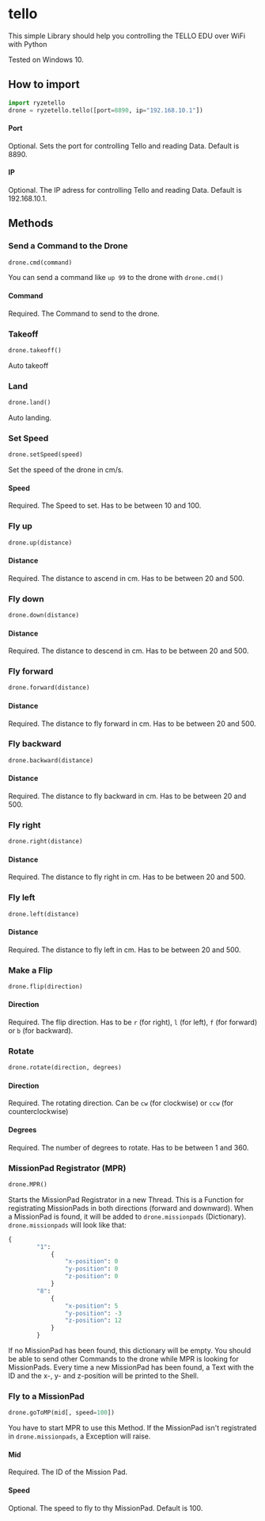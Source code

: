 # tello
This simple Library should help you controlling the TELLO EDU over WiFi with Python

Tested on Windows 10.

## How to import
```python
import ryzetello
drone = ryzetello.tello([port=8890, ip="192.168.10.1"])
```
#### Port
Optional. Sets the port for controlling Tello and reading Data. Default is 8890.
#### IP
Optional. The IP adress for controlling Tello and reading Data. Default is 192.168.10.1.

## Methods
### Send a Command to the Drone
```python
drone.cmd(command)
```
You can send a command like `up 99` to the drone with `drone.cmd()`
#### Command
Required. The Command to send to the drone.
### Takeoff
```python
drone.takeoff()
```
Auto takeoff
### Land
```python
drone.land()
```
Auto landing.
### Set Speed
```python
drone.setSpeed(speed)
```
Set the speed of the drone in cm/s.
#### Speed
Required. The Speed to set. Has to be between 10 and 100.
### Fly up
```python
drone.up(distance)
```
#### Distance
Required. The distance to ascend in cm. Has to be between 20 and 500.
### Fly down
```python
drone.down(distance)
```
#### Distance
Required. The distance to descend in cm. Has to be between 20 and 500.
### Fly forward
```python
drone.forward(distance)
```
#### Distance
Required. The distance to fly forward in cm. Has to be between 20 and 500.
### Fly backward
```python
drone.backward(distance)
```
#### Distance
Required. The distance to fly backward in cm. Has to be between 20 and 500.
### Fly right
```python
drone.right(distance)
```
#### Distance
Required. The distance to fly right in cm. Has to be between 20 and 500.
### Fly left
```python
drone.left(distance)
```
#### Distance
Required. The distance to fly left in cm. Has to be between 20 and 500.
### Make a Flip
```python
drone.flip(direction)
```
#### Direction
Required. The flip direction. Has to be `r` (for right), `l` (for left), `f` (for forward) or `b` (for backward).
### Rotate
```python
drone.rotate(direction, degrees)
```
#### Direction
Required. The rotating direction. Can be  `cw` (for clockwise) or `ccw` (for counterclockwise)
#### Degrees
Required. The number of degrees to rotate. Has to be between 1 and 360.
### MissionPad Registrator (MPR)
```python
drone.MPR()
```
Starts the MissionPad Registrator in a new Thread. This is a Function for registrating MissionPads in both directions (forward and downward). When a MissionPad is found, it will be added to `drone.missionpads` (Dictionary). `drone.missionpads` will look like that:
```python
{
        "1":
            {
                "x-position": 0
                "y-position": 0
                "z-position": 0
            }
        "8":
            {
                "x-position": 5
                "y-position": -3
                "z-position": 12
            }
        }
```
If no MissionPad has been found, this dictionary will be empty. You should be able to send other Commands to the drone while MPR is looking for MissionPads. Every time a new MissionPad has been found, a Text with the ID and the x-, y- and z-position will be printed to the Shell.
### Fly to a MissionPad
```python
drone.goToMP(mid[, speed=100])
```
You have to start MPR to use this Method. If the MissionPad isn't registrated in `drone.missionpads`, a Exception will raise.
#### Mid
Required. The ID of the Mission Pad.
#### Speed
Optional. The speed to fly to thy MissionPad. Default is 100.